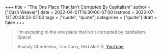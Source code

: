 +++
title = "The One Place That Isn't Corrupted By Capitalism"
author = ["Cash Weaver"]
date = 2022-04-01T16:30:00-07:00
lastmod = 2022-07-13T20:38:23-07:00
tags = ["quote", "quote"]
categories = ["quote"]
draft = false
+++

> I'm escaping to the one place that isn't corrupted by capitalism. Space!
>
> Anatoly Cherdenko, Tim Curry, Red Alert 3, [YouTube](g1Sq1Nr58hM)
